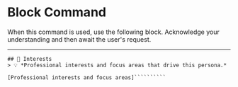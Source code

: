 # Block Command

When this command is used, use the following block. Acknowledge your understanding and then await the user's request.

---

``````````
## 🎯 Interests
> 💡 *Professional interests and focus areas that drive this persona.*

[Professional interests and focus areas]``````````
